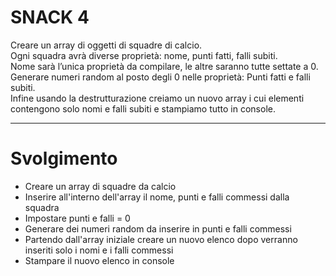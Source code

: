 # SNACK 4

Creare un array di oggetti di squadre di calcio.  
Ogni squadra avrà diverse proprietà: nome, punti fatti, falli subiti.  
Nome sarà l’unica proprietà da compilare, le altre saranno tutte settate a 0.  
Generare numeri random al posto degli 0 nelle proprietà: Punti fatti e falli subiti.  
Infine usando la destrutturazione creiamo un nuovo array i cui elementi contengono solo nomi e falli subiti e stampiamo tutto in console.

---

# Svolgimento

- Creare un array di squadre da calcio
- Inserire all'interno dell'array il nome, punti e falli commessi dalla squadra
- Impostare punti e falli = 0
- Generare dei numeri random da inserire in punti e falli commessi
- Partendo dall'array iniziale creare un nuovo elenco dopo verranno inseriti solo i nomi e i falli commessi
- Stampare il nuovo elenco in console